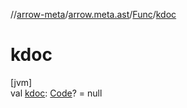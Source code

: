 //[arrow-meta](../../../index.md)/[arrow.meta.ast](../index.md)/[Func](index.md)/[kdoc](kdoc.md)

# kdoc

[jvm]\
val [kdoc](kdoc.md): [Code](../-code/index.md)? = null

